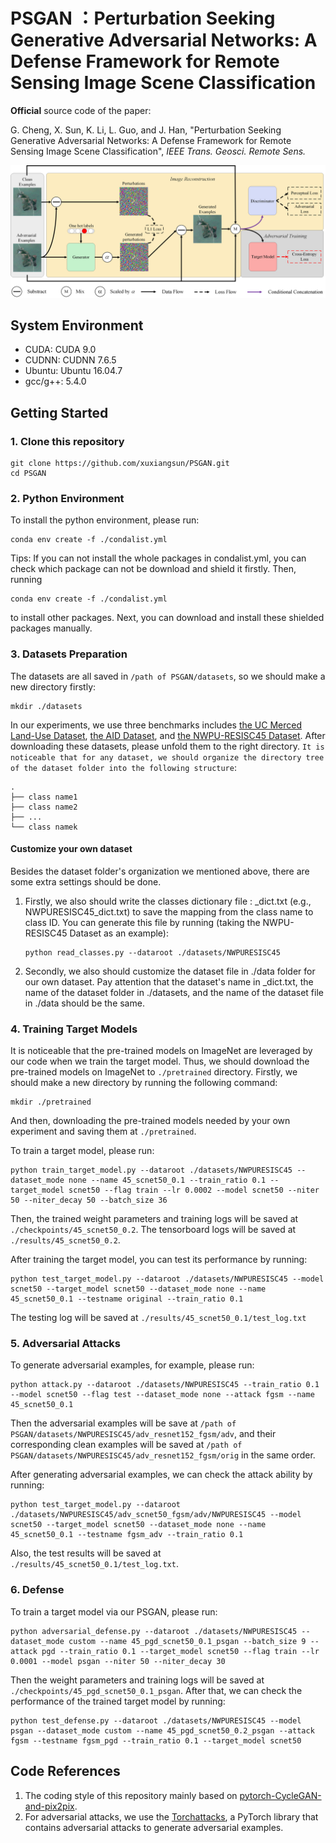 # PSGAN ：Perturbation Seeking Generative Adversarial Networks: A Defense Framework for Remote Sensing Image Scene Classification

**Official** source code of the paper:

G. Cheng, X. Sun, K. Li, L. Guo, and J. Han, "Perturbation Seeking Generative Adversarial Networks: A Defense Framework for Remote Sensing Image Scene Classification", *IEEE Trans. Geosci. Remote Sens.*

![Framework](img/framework.png)

## System Environment

* CUDA: CUDA 9.0
* CUDNN: CUDNN 7.6.5
* Ubuntu: Ubuntu 16.04.7
* gcc/g++: 5.4.0

## Getting Started

### 1. Clone this repository

```
git clone https://github.com/xuxiangsun/PSGAN.git
cd PSGAN
```
### 2. Python Environment

To install the python environment, please run:

```
conda env create -f ./condalist.yml
```

Tips:  If you can not install the whole packages in condalist.yml, you can check which package can not be download and shield it firstly. Then, running

```
conda env create -f ./condalist.yml
```

to install other packages.
Next, you can download and install these shielded packages manually.

### 3. Datasets Preparation

The datasets are all saved in `/path of PSGAN/datasets`, so we should make a new directory firstly:

```
mkdir ./datasets
```

In our experiments, we use three benchmarks includes [the UC Merced Land-Use Dataset](http://weegee.vision.ucmerced.edu/datasets/landuse.html), [the AID Dataset](https://captain-whu.github.io/AID/), and [the NWPU-RESISC45 Dataset](https://gcheng-nwpu.github.io/datasets). After downloading these datasets, please unfold them to the right directory.  `It is noticeable that for any dataset, we should organize the directory tree of the dataset folder into the following structure`:

```
.
├── class name1
├── class name2
├── ...
└── class namek
```

#### Customize your own dataset

Besides the dataset folder's organization we mentioned above, there are some extra settings should be done.

1. Firstly, we also should write the classes dictionary file : <dataset name>_dict.txt (e.g., NWPURESISC45_dict.txt) to save the mapping from the class name to class ID. You can generate this file by running (taking the NWPU-RESISC45 Dataset as an example):

   ```
   python read_classes.py --dataroot ./datasets/NWPURESISC45
   ```

2. Secondly, we also should customize the dataset file in ./data folder for our own dataset. Pay attention that the dataset's name in <dataset name>_dict.txt, the name of the dataset folder in ./datasets, and the name of the dataset file in ./data should be the same.

### 4. Training Target Models

It is noticeable that the pre-trained models on ImageNet are leveraged by our code when we train the target model. Thus, we should download the pre-trained models on ImageNet to `./pretrained` directory.  Firstly, we should make a new directory by running the following command:

```
mkdir ./pretrained
```

And then, downloading the pre-trained models needed by your own experiment and saving them at `./pretrained`.

To train a target model, please run:

```
python train_target_model.py --dataroot ./datasets/NWPURESISC45 --dataset_mode none --name 45_scnet50_0.1 --train_ratio 0.1 --target_model scnet50 --flag train --lr 0.0002 --model scnet50 --niter 50 --niter_decay 50 --batch_size 36
```

Then, the trained weight parameters and training logs will be saved at `./checkpoints/45_scnet50_0.2`. The tensorboard logs will be saved at `./results/45_scnet50_0.2`.

After training the target model, you can test its performance by running:

```
python test_target_model.py --dataroot ./datasets/NWPURESISC45 --model scnet50 --target_model scnet50 --dataset_mode none --name 45_scnet50_0.1 --testname original --train_ratio 0.1
```

The testing log will be saved at `./results/45_scnet50_0.1/test_log.txt`

### 5. Adversarial Attacks

To generate adversarial examples, for example, please run:

```
python attack.py --dataroot ./datasets/NWPURESISC45 --train_ratio 0.1 --model scnet50 --flag test --dataset_mode none --attack fgsm --name 45_scnet50_0.1
```

Then the adversarial examples will be save at `/path of PSGAN/datasets/NWPURESISC45/adv_resnet152_fgsm/adv`, and their corresponding clean examples will be saved at `/path of PSGAN/datasets/NWPURESISC45/adv_resnet152_fgsm/orig` in the same order.

After generating adversarial examples, we can check the attack ability by running:

```
python test_target_model.py --dataroot ./datasets/NWPURESISC45/adv_scnet50_fgsm/adv/NWPURESISC45 --model scnet50 --target_model scnet50 --dataset_mode none --name 45_scnet50_0.1 --testname fgsm_adv --train_ratio 0.1
```

Also, the test results will be saved at  `./results/45_scnet50_0.1/test_log.txt`.

### 6. Defense

To train a target model via our PSGAN, please run:

```
python adversarial_defense.py --dataroot ./datasets/NWPURESISC45 --dataset_mode custom --name 45_pgd_scnet50_0.1_psgan --batch_size 9 --attack pgd --train_ratio 0.1 --target_model scnet50 --flag train --lr 0.0001 --model psgan --niter 50 --niter_decay 30
```

Then the weight parameters and training logs will be saved at `./checkpoints/45_pgd_scnet50_0.1_psgan`. After that, we can check the performance of the trained target model by running:

```
python test_defense.py --dataroot ./datasets/NWPURESISC45 --model psgan --dataset_mode custom --name 45_pgd_scnet50_0.2_psgan --attack fgsm --testname fgsm_pgd --train_ratio 0.1 --target_model scnet50
```

## Code References

1. The coding style of this repository mainly based on [pytorch-CycleGAN-and-pix2pix](https://github.com/junyanz/pytorch-CycleGAN-and-pix2pix.git).
2. For adversarial attacks, we use the [Torchattacks](https://github.com/Harry24k/adversarial-attacks-pytorch), a PyTorch library that contains adversarial attacks to generate adversarial examples.
